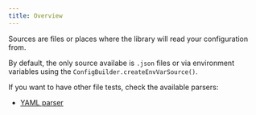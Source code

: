 ```yaml
---
title: Overview
---
```


Sources are files or places where the library will read your configuration from.

By default, the only source availabe is `.json` files or via environment variables using the `ConfigBuilder.createEnvVarSource()`.

If you want to have other file tests, check the available parsers:

- [YAML parser]()
